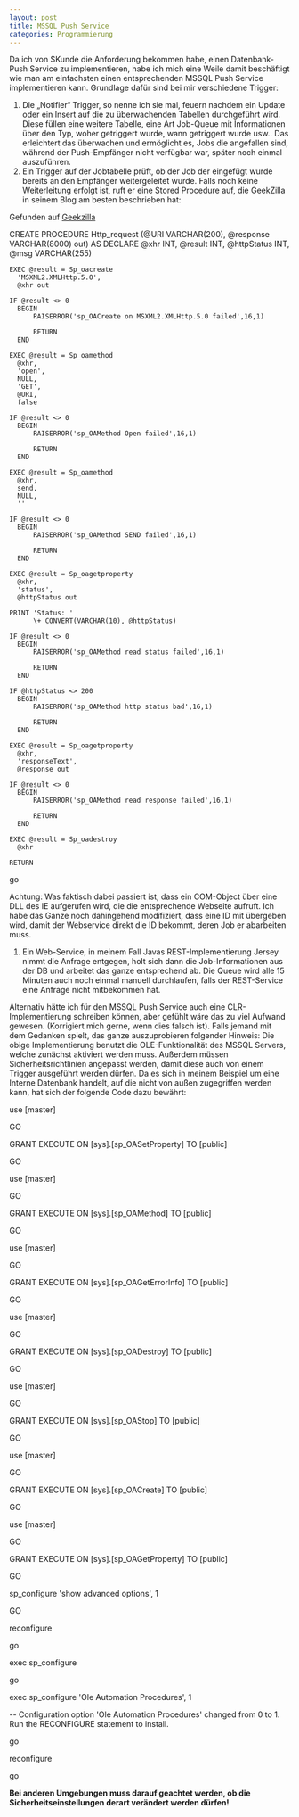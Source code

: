 ```yaml
---
layout: post
title: MSSQL Push Service
categories: Programmierung
---
```


Da ich von $Kunde die Anforderung bekommen habe, einen Datenbank-Push Service zu implementieren, habe ich mich eine Weile damit beschäftigt wie man am einfachsten einen entsprechenden MSSQL Push Service implementieren kann. <!--more-->Grundlage dafür sind bei mir verschiedene Trigger:

1.  Die „Notifier“ Trigger, so nenne ich sie mal, feuern nachdem ein Update oder ein Insert auf die zu überwachenden Tabellen durchgeführt wird. Diese füllen eine weitere Tabelle, eine Art Job-Queue mit Informationen über den Typ, woher getriggert wurde, wann getriggert wurde usw.. Das erleichtert das überwachen und ermöglicht es, Jobs die angefallen sind, während der Push-Empfänger nicht verfügbar war, später noch einmal auszuführen.
2.  Ein Trigger auf der Jobtabelle prüft, ob der Job der eingefügt wurde bereits an den Empfänger weitergeleitet wurde. Falls noch keine Weiterleitung erfolgt ist, ruft er eine Stored Procedure auf, die GeekZilla in seinem Blog am besten beschrieben hat:

Gefunden auf [Geekzilla](https://www.geekzilla.co.uk/View24CF9B2B-4099-4ED7-B360-89B14C11DAE8.htm)

CREATE PROCEDURE Http_request (@URI      VARCHAR(200), 
                               @response VARCHAR(8000) out) 
AS 
    DECLARE @xhr        INT, 
            @result     INT, 
            @httpStatus INT, 
            @msg        VARCHAR(255) 

    EXEC @result = Sp_oacreate 
      'MSXML2.XMLHttp.5.0', 
      @xhr out 

    IF @result <> 0 
      BEGIN 
          RAISERROR('sp_OACreate on MSXML2.XMLHttp.5.0 failed',16,1) 

          RETURN 
      END 

    EXEC @result = Sp_oamethod 
      @xhr, 
      'open', 
      NULL, 
      'GET', 
      @URI, 
      false 

    IF @result <> 0 
      BEGIN 
          RAISERROR('sp_OAMethod Open failed',16,1) 

          RETURN 
      END 

    EXEC @result = Sp_oamethod 
      @xhr, 
      send, 
      NULL, 
      '' 

    IF @result <> 0 
      BEGIN 
          RAISERROR('sp_OAMethod SEND failed',16,1) 

          RETURN 
      END 

    EXEC @result = Sp_oagetproperty 
      @xhr, 
      'status', 
      @httpStatus out 

    PRINT 'Status: ' 
          \+ CONVERT(VARCHAR(10), @httpStatus) 

    IF @result <> 0 
      BEGIN 
          RAISERROR('sp_OAMethod read status failed',16,1) 

          RETURN 
      END 

    IF @httpStatus <> 200 
      BEGIN 
          RAISERROR('sp_OAMethod http status bad',16,1) 

          RETURN 
      END 

    EXEC @result = Sp_oagetproperty 
      @xhr, 
      'responseText', 
      @response out 

    IF @result <> 0 
      BEGIN 
          RAISERROR('sp_OAMethod read response failed',16,1) 

          RETURN 
      END 

    EXEC @result = Sp_oadestroy 
      @xhr 

    RETURN 

go

Achtung: Was faktisch dabei passiert ist, dass ein COM-Object über eine DLL des IE aufgerufen wird, die die entsprechende Webseite aufruft. Ich habe das Ganze noch dahingehend modifiziert, dass eine ID mit übergeben wird, damit der Webservice direkt die ID bekommt, deren Job er abarbeiten muss.

1.  Ein Web-Service, in meinem Fall Javas REST-Implementierung Jersey nimmt die Anfrage entgegen, holt sich dann die Job-Informationen aus der DB und arbeitet das ganze entsprechend ab. Die Queue wird alle 15 Minuten auch noch einmal manuell durchlaufen, falls der REST-Service eine Anfrage nicht mitbekommen hat.

Alternativ hätte ich für den MSSQL Push Service auch eine CLR-Implementierung schreiben können, aber gefühlt wäre das zu viel Aufwand gewesen. (Korrigiert mich gerne, wenn dies falsch ist). Falls jemand mit dem Gedanken spielt, das ganze auszuprobieren folgender Hinweis: Die obige Implementierung benutzt die OLE-Funktionalität des MSSQL Servers, welche zunächst aktiviert werden muss. Außerdem müssen Sicherheitsrichtlinien angepasst werden, damit diese auch von einem Trigger ausgeführt werden dürfen. Da es sich in meinem Beispiel um eine Interne Datenbank handelt, auf die nicht von außen zugegriffen werden kann, hat sich der folgende Code dazu bewährt:

use \[master\]

GO

GRANT EXECUTE ON \[sys\].\[sp_OASetProperty\] TO \[public\]

GO

use \[master\]

GO

GRANT EXECUTE ON \[sys\].\[sp_OAMethod\] TO \[public\]

GO

use \[master\]

GO

GRANT EXECUTE ON \[sys\].\[sp_OAGetErrorInfo\] TO \[public\]

GO

use \[master\]

GO

GRANT EXECUTE ON \[sys\].\[sp_OADestroy\] TO \[public\]

GO

use \[master\]

GO

GRANT EXECUTE ON \[sys\].\[sp_OAStop\] TO \[public\]

GO

use \[master\]

GO

GRANT EXECUTE ON \[sys\].\[sp_OACreate\] TO \[public\]

GO

use \[master\]

GO

GRANT EXECUTE ON \[sys\].\[sp_OAGetProperty\] TO \[public\]

GO

sp_configure 'show advanced options', 1

GO

reconfigure

go

exec sp_configure

go

exec sp_configure 'Ole Automation Procedures', 1

\-\- Configuration option 'Ole Automation Procedures' changed from 0 to 1. Run the RECONFIGURE statement to install.

go

reconfigure

go

**Bei anderen Umgebungen muss darauf geachtet werden, ob die Sicherheitseinstellungen derart verändert werden dürfen!**